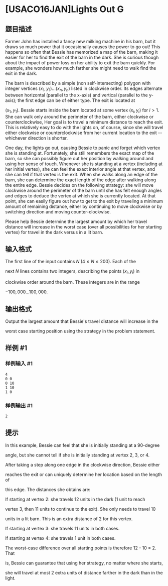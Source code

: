 # [USACO16JAN]Lights Out G

## 题目描述

Farmer John has installed a fancy new milking machine in his barn, but it draws so much power that it occasionally causes the power to go out! This happens so often that Bessie has memorized a map of the barn, making it easier for her to find the exit of the barn in the dark. She is curious though about the impact of power loss on her ability to exit the barn quickly. For example, she wonders how much farther she might need to walk find the exit in the dark.


The barn is described by a simple (non self-intersecting) polygon with integer  vertices $(x_1, y_1) \ldots (x_n, y_n)$ listed in clockwise order.  Its edges alternate between horizontal (parallel to the x-axis) and vertical (parallel to the y-axis); the first edge can be of either type. The exit is located at

$(x_1, y_1)$.  Bessie starts inside the barn located at some vertex  $(x_i, y_i)$ for $i > 1$.  She can walk only around the perimeter of the barn, either clockwise or counterclockwise, Her goal is to travel a minimum distance to reach the exit. This is relatively easy to do with the lights on, of course, since she will travel either  clockwise or counterclockwise from her current location to the  exit -- whichever direction is shorter.


One day, the lights go out, causing Bessie to panic and forget which vertex she is standing at.  Fortunately, she still remembers the exact map of the barn, so she can possibly figure out her position by walking around and using her sense of touch.  Whenever she is standing at a vertex (including at her initial vertex), she can feel the exact interior angle at that vertex, and she can tell if that vertex is the exit.  When she walks along an edge of the barn, she can determine the exact length of the edge after walking along the entire edge.  Bessie decides on the following strategy: she will move clockwise around the perimeter of the barn until she has felt enough angles and edges to deduce the vertex at which she is currently located.  At that point, she can easily figure out how to get to the exit by traveling a minimum amount of remaining distance, either by continuing to move clockwise or by switching direction and moving counter-clockwise.


Please help Bessie determine the largest amount by which her travel distance will increase in the worst case (over all possibilities for her starting vertex) for travel in the dark versus in a lit barn.


## 输入格式

The first line of the input contains $N$ ($4 \leq N \leq 200$).  Each of the

next $N$ lines contains two integers, describing the points $(x_i, y_i)$ in

clockwise order around the barn.  These integers are in the range

$-100,000 \ldots 100,000$.


## 输出格式

Output the largest amount that Bessie's travel distance will increase in the

worst case starting position using the strategy in the problem statement.


## 样例 #1

### 样例输入 #1
```
4
0 0
0 10
1 10
1 0
```

### 样例输出 #1

```
2
```

## 提示

In this example, Bessie can feel that she is initially standing at a 90-degree

angle, but she cannot tell if she is initially standing at vertex 2, 3, or 4.

After taking a step along one edge in the clockwise direction, Bessie either

reaches the exit or can uniquely determine her location based on the length of

this edge.  The distances she obtains are:

If starting at vertex 2: she travels 12 units in the dark (1 unit to reach

vertex 3, then 11 units to continue to the exit).  She only needs to travel 10

units in a lit barn.  This is an extra distance of 2 for this vertex.

If starting at vertex 3: she travels 11 units in both cases.

If starting at vertex 4: she travels 1 unit in both cases.

The worst-case difference over all starting points is therefore 12 - 10 = 2.  That

is, Bessie can guarantee that using her strategy, no matter where she starts,

she will travel at most 2 extra units of distance farther in the dark than in the light.


